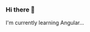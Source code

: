 ### Hi there 👋
I'm currently learning Angular...

<!--
**mflores6/mflores6** is a ✨ _special_ ✨ repository because its `README.md` (this file) appears on your GitHub profile.

Here are some ideas to get you started:

- 🌱 I’m currently learning Angular...
